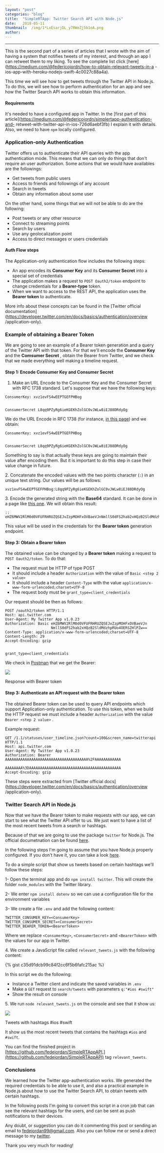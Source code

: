 ```yaml
---
layout:	"post"
categories:	"blog"
title:	"SimpleRTApp: Twitter Search API with Node.js"
date:	2018-05-11
thumbnail:	/img/1*LxEsarjDL_y7RWeZj5b1oA.png
author:	
---
```


* * *

This is the second part of a series of articles that I wrote with the aim of
having a system that notifies tweets of my interest, and through an app I can
retweet them to my liking. To see the complete list click
[here](https://medium.com/@federicojordn/how-to-obtain-relevant-tweets-in-a
-ios-app-with-heroku-nodejs-swift-4c0027c88a4a).

This time we will see how to get tweets through the Twitter API in Node.js. To
do this, we will see how to perform authentication for an app and see how the
Twitter Search API works to obtain this information.

####  **Requirements**

It's needed to have a configured app in Twitter. In the [first part of this
article](https://medium.com/@federicojordn/simplertapp-authentication-and-
retweet-with-twitter-api-in-ios-726d6aebf3fb) I explain it with details. Also,
we need to have `npm` locally configured.

### Application-only Authentication

Twitter offers us to authenticate their API queries with the app
authentication mode. This means that we can only do things that don't require
an user authorization. Some actions that we would have availables are the
followings:

  * Get tweets from public users
  * Access to friends and followings of any account
  * Search in tweets
  * Obtain any information about some user

On the other hand, some things that we will not be able to do are the
following:

  * Post tweets or any other resource
  * Connect to streaming points
  * Search by users
  * Use any geolocalization point
  * Access to direct messages or users credentials

#### Auth Flow steps

The Application-only authentication flow includes the following steps:

  * An app encodes its **Consumer Key** and its **Consumer Secret** into a special set of credentials
  * The application makes a request to `POST Oauth2/token` endpoint to change credentials for a **Bearer-type** token.
  * When we want to access to the REST API, the application uses the **Bearer token** to authenticate.

More info about these concepts can be found in the [Twitter official
documentation](https://developer.twitter.com/en/docs/basics/authentication/overview
/application-only).

### Example of obtaining a Bearer Token

We are going to see an example of a Bearer token generation and a query of the
Twitter API with that token. For that we'll encode the **Consumer Key** and
the **Comsumer Secret** , obtain the Bearer from Twitter, and we check that we
made everything well making a timeline request.

#### Step 1: Encode Consumer Key and Consumer Secret

  1. Make an URL Encode to the Consumer Key and the Consumer Secret with RFC 1738 standard. Let's suppose that we have the following keys:

    
    
    ConsumerKey: xvz1evFS4wEEPTGEFPHBog
    
    
    ConsumerSecret L8qq9PZyRg6ieKGEKhZolGC0vJWLw8iEJ88DRdyOg

We do the URL Encode in RFC 1738 (for instance, [in this
page](https://www.urldecoder.org/)) and we obtain:

    
    
    ConsumerKey: xvz1evFS4wEEPTGEFPHBog
    
    
    ConsumerSecret L8qq9PZyRg6ieKGEKhZolGC0vJWLw8iEJ88DRdyOg

Something to say is that actually these keys are going to maintain their value
after encoding them. But it is important to do this step in case their value
change in future.

2\. Concatenate the encoded values with the two points character (`:`) in an
unique text string. Our values will be as follows:

    
    
    xvz1evFS4wEEPTGEFPHBog:L8qq9PZyRg6ieKGEKhZolGC0vJWLw8iEJ88DRdyOg

3\. Encode the generated string with the **Base64** standard. It can be done
in a page like [this one](https://www.base64encode.org/). We will obtain this
result:

    
    
    :: eHZ6MWV2RlM0d0VFUFRHRUZQSEJvZzpMOHFxOVBaeVJnNmllS0dFS2hab2xHQzB2SldMdzhpRUo4OERSZHlPZw==

This value will be used in the credentials for the **Bearer token** generation
endpoint.

#### Step 3: Obtain a Bearer token

The obtained value can be changed by a **Bearer token** making a request to
`POST Oauth2/token`. To do that:

  * The request must be HTTP of type POST
  * It should include a header `Authorization` with the value of `Basic <step 2 value>`
  * It should include a header `Content-Type` with the value `application/x-www-form-urlencoded;charset=UTF-8`
  * The request body must be `grant_type=client_credentials`

Our request should be then as follows:

    
    
    POST /oauth2/token HTTP/1.1  
    Host: api.twitter.com  
    User-Agent: My Twitter App v1.0.23  
    Authorization: Basic eHZ6MWV2RlM0d0VFUFRHRUZQSEJvZzpMOHFxOVBaeVJn  
                         NmllS0dFS2hab2xHQzB2SldMdzhpRUo4OERSZHlPZw==  
    Content-Type: application/x-www-form-urlencoded;charset=UTF-8  
    Content-Length: 29  
    Accept-Encoding: gzip
    
    
    grant_type=client_credentials

We check in [Postman](https://www.getpostman.com/) that we get the Bearer:

![](/img/1*LxEsarjDL_y7RWeZj5b1oA.png)

Response with Bearer token

#### Step 3: Authenticate an API request with the Bearer token

The obtained Bearer token can be used to query API endpoints which support
Application-only authentication. To use this token, when we build the HTTP
request we must include a header `Authorization` with the value `Bearer <step
2 value>` .

Example request:

    
    
    GET /1.1/statuses/user_timeline.json?count=100&screen_name=twitterapi HTTP/1.1  
    Host: api.twitter.com  
    User-Agent: My Twitter App v1.0.23  
    Authorization: Bearer AAAAAAAAAAAAAAAAAAAAAAAAAAAAAAAAAAAAAA%2FAAAAAAAAAAAA  
                          AAAAAAAA%3DAAAAAAAAAAAAAAAAAAAAAAAAAAAAAAAAAAAAAAAAAA  
    Accept-Encoding: gzip

These steps were extracted from [Twitter official
docs](https://developer.twitter.com/en/docs/basics/authentication/overview
/application-only).

### Twitter Search API in Node.js

Now that we have the Bearer token to make requests with our app, we can start
to see what the Twitter API offer to us. We just want to have a list of the
most recent tweets from a search or hashtags.

Because of that we are going to use the package `twitter` for Node.js. The
official documetnation can be found
[here](https://www.npmjs.com/package/twitter).

In the following steps I'm going to assume that you have Node.js properly
configured. If you don't have it, you can take a look
[here](https://nodejs.org/en/download/package-manager/).

To do a simple script that show us tweets based on certain hashtags we'll
follow these steps:

1- Open the terminal app and do `npm install twitter`. This will create the
folder `node_modules` with the Twitter library.

2- We enter `npm install dotenv` so we can use a configuration file for the
environment variables

3- We create a file `.env` and add the following content:

    
    
    TWITTER_CONSUMER_KEY=<ConsumerKey>  
    TWITTER_CONSUMER_SECRET=<ConsumerSecret>  
    TWITTER_BEARER_TOKEN=<BearerToken>

Where we replace `<ConsumerKey>`, `<ConsumerSecret>` and `<BearerToken>` with
the values for our app in Twitter.

4\. We create a JavaScript file called `relevant_tweets.js` with the following
content:

{% gist c35d91dcb99c84f2cc6f5b6fafc215ac %}

In this script we do the following:

  * Instance a Twitter client and indicate the saved variables in `.env`
  * Make a `GET` request to `search/tweets` with parameters `q:"#ios #swift"`
  * Show the result on console

5\. We run `node relevant_tweets.js` on the console and see that it show us:

![](/img/1*vl1_0Y5RgoQxvb5GCQgglg.png)

Tweets with hashtags #ios #swift

It show us the most recent tweets that contains the hashtags `#ios` and
`#swift`.

You can find the finished project in
[https://github.com/fedejordan/SimpleRTAppAPI,](https://github.com/fedejordan/SimpleRTAppAPI)
tag `relevant_tweets`.

### Conclusions

We learned how the Twitter app-authentication works. We generated the required
credentials to be able to use it, and also a practical example in Node.js
about how to use the Twitter Search API, to obtain tweets with certain
hashtags.

In the following posts I'm going to convert this script in a cron job that can
see the relevant hashtags for the users, and can be sent as push notifications
to their devices.

Any doubt, or suggestion you can do it commenting this post or sending an
email to fedejordan99@gmail.com. Also you can follow me or send a direct
message to my [twitter](http://twitter.com/FedeJordan90).

Thank you very much for reading!

